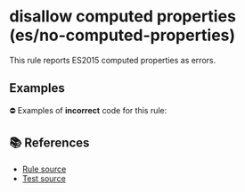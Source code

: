 # disallow computed properties (es/no-computed-properties)

This rule reports ES2015 computed properties as errors.

## Examples

⛔ Examples of **incorrect** code for this rule:

<eslint-playground type="bad" code="/*eslint es/no-computed-properties: error */
const obj = {
    [a]: 1,
    [b]() {},
    get [c]() {},
    set [c](value) {},
}
class A {
    [a]() {}
}
" />

## 📚 References

- [Rule source](https://github.com/mysticatea/eslint-plugin-es/blob/v1.4.1/lib/rules/no-computed-properties.js)
- [Test source](https://github.com/mysticatea/eslint-plugin-es/blob/v1.4.1/tests/lib/rules/no-computed-properties.js)
